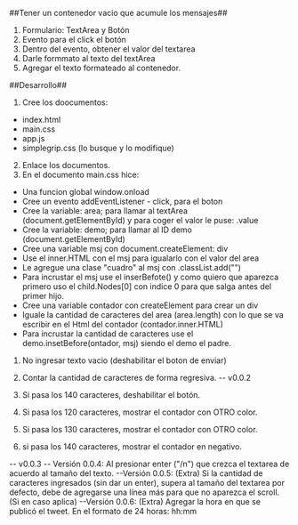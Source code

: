##Tener un contenedor vacio que acumule los mensajes##
1. Formulario: TextArea y Botón
2. Evento para el click el botón
3. Dentro del evento, obtener el valor del textarea
4. Darle formmato al texto del textArea
5. Agregar el texto formateado al contenedor.

##Desarrollo##
1. Cree los doocumentos: 
  * index.html
  * main.css
  * app.js
  * simplegrip.css (lo busque y lo modifique)
2. Enlace los documentos.
3. En el documento main.css hice:
  * Una funcion global window.onload
  * Cree un evento addEventListener - click, para el boton
  * Cree la variable: area; para llamar al textArea (document.getElementById) y para coger el valor le puse: .value
  * Cree la variable: demo; para llamar al ID demo  (document.getElementById)
  * Cree una variable msj con document.createElement: div
  * Use el inner.HTML con el msj para igualarlo con el valor del area 
  * Le agregue una clase "cuadro" al msj con .classList.add("")
  * Para incrustar el msj use el inserBefote() y como quiero que aparezca primero uso el child.Nodes[0] con indice 0 para que salga antes del primer hijo.
  * Cree una variable contador con createElement para crear un div
  * Iguale la cantidad de caracteres del area (area.length) con lo que se va escribir en el Html del contador (contador.inner.HTML)
  * Para incrustar la cantidad de caracteres use el demo.insetBefore(ontador, msj) siendo el demo el padre.
  
1. No ingresar texto vacio (deshabilitar el boton de enviar)
2. Contar la cantidad de caracteres de forma regresiva.
-- v0.0.2

3. Si pasa los 140 caracteres, deshabilitar el botón.
4. Si pasa los 120 caracteres, mostrar el contador con OTRO color.
5. Si pasa los 130 caracteres, mostrar el contador con OTRO color.
6. si pasa los 140 caracteres, mostrar el contador en negativo.

-- v0.0.3
-- Versión 0.0.4:
  Al presionar enter ("/n") que crezca el textarea de acuerdo al tamaño del texto.
--Versión 0.0.5: (Extra)
  Si la cantidad de caracteres ingresados (sin dar un enter), supera al tamaño del textarea por defecto, debe de agregarse una línea más para que no aparezca el scroll. (Si en caso aplica)
--Versión 0.0.6: (Extra)
 Agregar la hora en que se publicó el tweet. En el formato de 24 horas: hh:mm
